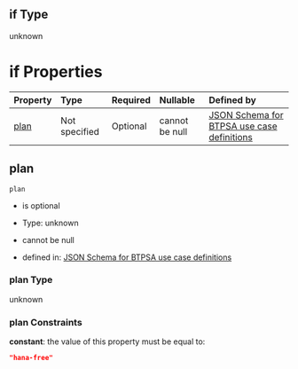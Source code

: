 ## if Type

unknown

# if Properties

| Property      | Type          | Required | Nullable       | Defined by                                                                                                                                                                                                                                  |
| :------------ | :------------ | :------- | :------------- | :------------------------------------------------------------------------------------------------------------------------------------------------------------------------------------------------------------------------------------------ |
| [plan](#plan) | Not specified | Optional | cannot be null | [JSON Schema for BTPSA use case definitions](btpsa-usecase-properties-services-items-allof-1-then-allof-42-then-allof-4-if-properties-plan.md "undefined#/properties/services/items/allOf/1/then/allOf/42/then/allOf/4/if/properties/plan") |

## plan



`plan`

*   is optional

*   Type: unknown

*   cannot be null

*   defined in: [JSON Schema for BTPSA use case definitions](btpsa-usecase-properties-services-items-allof-1-then-allof-42-then-allof-4-if-properties-plan.md "undefined#/properties/services/items/allOf/1/then/allOf/42/then/allOf/4/if/properties/plan")

### plan Type

unknown

### plan Constraints

**constant**: the value of this property must be equal to:

```json
"hana-free"
```

